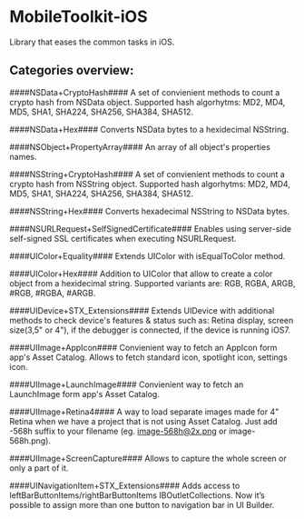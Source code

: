 MobileToolkit-iOS
=================
Library that eases the common tasks in iOS.

Categories overview:
--------------------

####NSData+CryptoHash####
A set of convienient methods to count a crypto hash from NSData object. Supported hash algorhytms: MD2, MD4, MD5, SHA1, SHA224, SHA256, SHA384, SHA512.

####NSData+Hex####
Converts NSData bytes to a hexidecimal NSString.

####NSObject+PropertyArray####
An array of all object's properties names.

####NSString+CryptoHash####
A set of convienient methods to count a crypto hash from NSString object. Supported hash algorhytms: MD2, MD4, MD5, SHA1, SHA224, SHA256, SHA384, SHA512.

####NSString+Hex####
Converts hexadecimal NSString to NSData bytes.

####NSURLRequest+SelfSignedCertificate####
Enables using server-side self-signed SSL certificates when executing NSURLRequest.

####UIColor+Equality####
Extends UIColor with isEqualToColor method.

####UIColor+Hex####
Addition to UIColor that allow to create a color object from a hexidecimal string. Supported variants are: RGB, RGBA, ARGB, #RGB, #RGBA, #ARGB.

####UIDevice+STX_Extensions####
Extends UIDevice with additional methods to check device's features & status such as: Retina display, screen size(3,5" or 4"), if the debugger is connected, if the device is running iOS7.

####UIImage+AppIcon####
Convienient way to fetch an AppIcon form app's Asset Catalog. Allows to fetch standard icon, spotlight icon, settings icon.

####UIImage+LaunchImage####
Convienient way to fetch an LaunchImage form app's Asset Catalog.

####UIImage+Retina4####
A way to load separate images made for 4" Retina when we have a project that is not using Asset Catalog.
Just add -568h suffix to your filename (eg. image-568h@2x.png or image-568h.png).

####UIImage+ScreenCapture####
Allows to capture the whole screen or only a part of it.

####UINavigationItem+STX_Extensions####
Adds access to leftBarButtonItems/rightBarButtonItems IBOutletCollections. Now it’s possible to assign more than one button to navigation bar in UI Builder.
